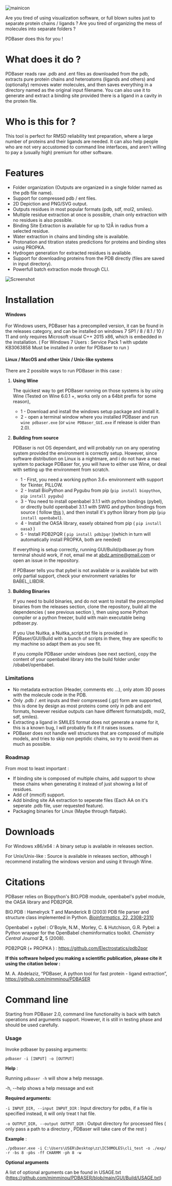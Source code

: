 ![mainicon](GUI/icon.png?raw=true)

Are you tired of using visualization software, or full blown suites just to separate protein chains / ligands ?
Are you tired of organizing the mess of molecules into separate folders ?

PDBaser does this for you !


# What does it do ?

PDBaser reads raw .pdb and .ent files as downloaded from the pdb, extracts pure protein chains and heteroatoms (ligands and others) and (optionally) removes water molecules, and then saves everything in a directory named as the original input filename.
You can also use it to generate and extract a binding site provided there is a ligand in a cavity in the protein file.

# Who is this for ?

This tool is perfect for RMSD reliability test preparation, where a large number of proteins and their ligands are needed. It can also help people who are not very accustomed to command line interfaces, and aren't willing to pay a (usually high) premium for other software.


# Features

- Folder organization (Outputs are organized in a single folder named as the pdb file name).
- Support for compressed pdb / ent files.
- 2D Depiction and PNG/SVG output.
- Outputs residues in most popular formats (pdb, sdf, mol2, smiles).
- Multiple residue extraction at once is possible, chain only extraction with no residues is also possible.
- Binding Site Extraction is available for up to 12Å in radius from a selected residue.
- Water extraction in chains and binding site is available.
- Protonation and titration states predictions for proteins and binding sites using PROPKA.  
- Hydrogen generation for extracted residues is available.
- Support for downloading proteins from the PDB directly (files are saved in input directory).
- Powerfull batch extraction mode through CLI.



![Screenshot](GUI/pdbaser.PNG?raw=true)

# Installation

#### Windows

For Windows users, PDBaser has a precompiled version, it can be found in the releases category, and can be installed on windows 7 SP1 / 8 / 8.1 / 10 / 11 and only requires Microsoft visual C++ 2015 x86, which is embedded in the installation. ( For Windows 7 Users : Service Pack 1 with update KB3063858 Must be installed in order for PDBaser to run )

#### Linux / MacOS and other Unix / Unix-like systems

There are 2 possible ways to run PDBaser in this case :


1. **Using Wine**


    The quickest way to get PDBaser running on those systems is by using Wine (Tested on Wine 6.0.1 +, works only on a 64bit prefix for some reason),
    
    - 1 - Download and install the windows setup package and install it.
    - 2 - open a terminal window where you installed PDBaser and run `wine pdbaser.exe` (or `wine PDBaser_GUI.exe` if release is older than 2.0).


2. **Building from source**


    PDBaser is not OS dependant, and will probably run on any operating system provided the environment is correctly setup. However, since software distribution on Linux is a nightmare, and i do not have a mac system to package PDBaser for, you will have to either use Wine, or deal with setting up the environment from scratch.

    - 1 - First, you need a working python 3.6+ environment with support for Tkinter, PILLOW.
    - 2 - Install BioPython and Pygubu from pip (`pip install biopython`, `pip install pygubu`)
    - 3 - You need to install openbabel 3.1.1 with python bindings (pybel), or directly build openbabel 3.1.1 with SWIG and python bindings from source ( follow [this](http://openbabel.org/docs/dev/Installation/install.html) ), and then install it's python library from pip (`pip install openbabel`).
    - 4 - Install the OASA library, easely obtained from pip ( `pip install oasa3` )
    - 5 - Install PDB2PQR ( `pip install pdb2pqr` )(which in turn will automatically install PROPKA, both are needed)

    If everything is setup correctly, running GUI/Build/pdbaser.py from terminal should work, if not, email me at abdz.amine@gmail.com or open an issue in the repository.
    
    If PDBaser tells you that pybel is not available or is available but with only partial support, check your environment variables for BABEL_LIBDIR.
    
3. **Building Binaries**


    If you need to build binaries, and do not want to install the precompiled binaries from the releases section, clone the repository, build all the dependencies ( see previous section ), then using some Python compiler or a python freezer, build with main executable being pdbaser.py.
    
    If you Use Nuitka, a Nuitka_script.txt file is provided in PDBaser/GUI/Build with a bunch of scripts in there, they are specific to my machine so adapt them as you see fit.

    If you compile PDBaser under windows (see next section), copy the content of your openbabel library into the build folder under /obabel/openbabel.


### Limitations

- No metadata extraction (Header, comments etc ...), only atom 3D poses with the molecule code in the PDB.
- Only .pdb / .ent inputs and their compressed (.gz) form are supported, this is done by design as most proteins come only in pdb and ent formats, however residue outputs can have different formats(pdb, mol2, sdf, smiles).
- Extracting a ligand in SMILES format does not generate a name for it, this is a known bug, I will probably fix it if it raises issues.
- PDBaser does not handle well structures that are composed of multiple models, and tries to skip non peptidic chains, so try to avoid them as much as possible.

### Roadmap

From most to least important :
- If binding site is composed of multiple chains, add support to show these chains when generating it instead of just showing a list of residues.
- Add cif (mmcif) support.
- Add binding site AA extraction to seperate files (Each AA on it's seperate .pdb file, user requested feature).
- Packaging binaries for Linux (Maybe through flatpak).


# Downloads

For Windows x86/x64 : A binary setup is available in releases section.


For Unix/Unix-like : Source is available in releases section, although I recommend installing the windows version and using it through Wine.


# Citations

PDBaser relies on Biopython's BIO.PDB module, openbabel's pybel module, the OASA library and PDB2PQR.

BIO.PDB : Hamelryck T and Manderick B (2003) PDB file parser and structure class implemented in Python. [*Bioinformatics*, 22, 2308-2310](http://dx.doi.org/10.1093/bioinformatics/btg299)

Openbabel + pybel : O'Boyle, N.M., Morley, C. & Hutchison, G.R. Pybel: a Python wrapper for the OpenBabel cheminformatics toolkit. *Chemistry Central Journal* **2,** 5 (2008).

PDB2PQR (+ PROPKA ) : https://github.com/Electrostatics/pdb2pqr



**If this software helped you making a scientific publication, please cite it using the citation below :**

M. A. Abdelaziz, “PDBaser, A python tool for fast protein - ligand extraction”, https://github.com/mimminou/PDBASER





# Command line
Starting from PDBaser 2.0, command line functionality is back with batch operations and arguments support.
However, it is still in testing phase and should be used carefully.

### Usage

Invoke pdbaser by passing arguments:

`pdbaser -i [INPUT] -o [OUTPUT]`

**Help** :

Running `pdbaser -h` will show a help message.

  -h, --help            shows a help message and exit

**Required arguments:**

`-i INPUT_DIR, --input INPUT_DIR` : Input directory for pdbs, if a file is specified instead, it will only treat t hat file.
  
`-o OUTPUT_DIR, --output OUTPUT_DIR` : Output directory for processed files ( only pass a path to a directory , PDBaser will take care of the rest )

**Example** :

`./pdbaser.exe -i C:\Users\USER\Desktop\zz\IC50MOLES\cli_test -o ./exp/ -r -bs 8 -pbs -ff CHARMM -ph 8 -w`

**Optional arguments**

A list of optional arguments can be found in USAGE.txt (https://github.com/mimminou/PDBASER/blob/main/GUI/Build/USAGE.txt)
